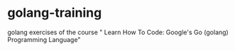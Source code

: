 # golang-training
golang exercises of the course " Learn How To Code: Google's Go (golang) Programming Language"
